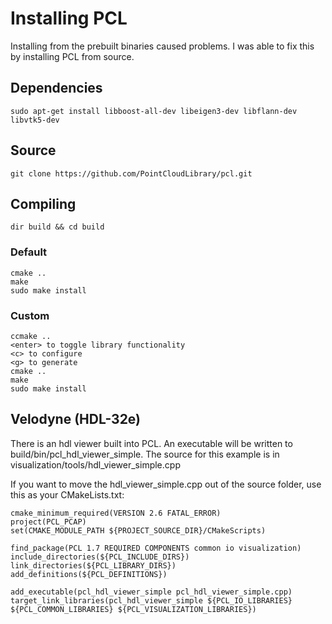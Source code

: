# Installing PCL

Installing from the prebuilt binaries caused problems. I was able to fix this by installing PCL from source.

## Dependencies

    sudo apt-get install libboost-all-dev libeigen3-dev libflann-dev libvtk5-dev

## Source

    git clone https://github.com/PointCloudLibrary/pcl.git

## Compiling

    dir build && cd build

### Default

    cmake ..
    make
    sudo make install

### Custom

    ccmake ..
    <enter> to toggle library functionality
    <c> to configure
    <g> to generate
    cmake ..
    make
    sudo make install

## Velodyne (HDL-32e)

There is an hdl viewer built into PCL. An executable will be written to build/bin/pcl\_hdl\_viewer\_simple. The source for this example is in visualization/tools/hdl\_viewer\_simple.cpp

If you want to move the hdl\_viewer\_simple.cpp out of the source folder, use this as your CMakeLists.txt:


    cmake_minimum_required(VERSION 2.6 FATAL_ERROR)
    project(PCL_PCAP)
    set(CMAKE_MODULE_PATH ${PROJECT_SOURCE_DIR}/CMakeScripts)
    
    find_package(PCL 1.7 REQUIRED COMPONENTS common io visualization)
    include_directories(${PCL_INCLUDE_DIRS})
    link_directories(${PCL_LIBRARY_DIRS})
    add_definitions(${PCL_DEFINITIONS})

    add_executable(pcl_hdl_viewer_simple pcl_hdl_viewer_simple.cpp)
    target_link_libraries(pcl_hdl_viewer_simple ${PCL_IO_LIBRARIES} ${PCL_COMMON_LIBRARIES} ${PCL_VISUALIZATION_LIBRARIES})